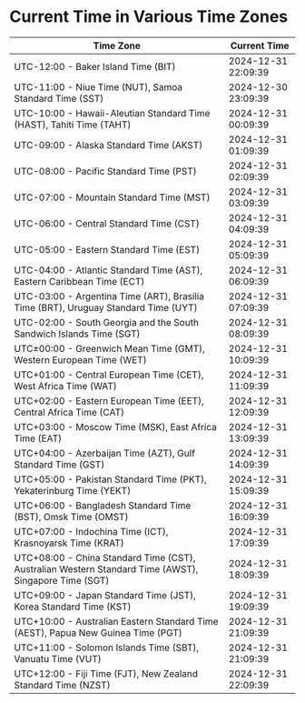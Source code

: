 # Current Time in Various Time Zones

| Time Zone | Current Time |
|-----------|--------------|
| UTC-12:00 - Baker Island Time (BIT) | 2024-12-31 22:09:39 |
| UTC-11:00 - Niue Time (NUT), Samoa Standard Time (SST) | 2024-12-30 23:09:39 |
| UTC-10:00 - Hawaii-Aleutian Standard Time (HAST), Tahiti Time (TAHT) | 2024-12-31 00:09:39 |
| UTC-09:00 - Alaska Standard Time (AKST) | 2024-12-31 01:09:39 |
| UTC-08:00 - Pacific Standard Time (PST) | 2024-12-31 02:09:39 |
| UTC-07:00 - Mountain Standard Time (MST) | 2024-12-31 03:09:39 |
| UTC-06:00 - Central Standard Time (CST) | 2024-12-31 04:09:39 |
| UTC-05:00 - Eastern Standard Time (EST) | 2024-12-31 05:09:39 |
| UTC-04:00 - Atlantic Standard Time (AST), Eastern Caribbean Time (ECT) | 2024-12-31 06:09:39 |
| UTC-03:00 - Argentina Time (ART), Brasília Time (BRT), Uruguay Standard Time (UYT) | 2024-12-31 07:09:39 |
| UTC-02:00 - South Georgia and the South Sandwich Islands Time (SGT) | 2024-12-31 08:09:39 |
| UTC±00:00 - Greenwich Mean Time (GMT), Western European Time (WET) | 2024-12-31 10:09:39 |
| UTC+01:00 - Central European Time (CET), West Africa Time (WAT) | 2024-12-31 11:09:39 |
| UTC+02:00 - Eastern European Time (EET), Central Africa Time (CAT) | 2024-12-31 12:09:39 |
| UTC+03:00 - Moscow Time (MSK), East Africa Time (EAT) | 2024-12-31 13:09:39 |
| UTC+04:00 - Azerbaijan Time (AZT), Gulf Standard Time (GST) | 2024-12-31 14:09:39 |
| UTC+05:00 - Pakistan Standard Time (PKT), Yekaterinburg Time (YEKT) | 2024-12-31 15:09:39 |
| UTC+06:00 - Bangladesh Standard Time (BST), Omsk Time (OMST) | 2024-12-31 16:09:39 |
| UTC+07:00 - Indochina Time (ICT), Krasnoyarsk Time (KRAT) | 2024-12-31 17:09:39 |
| UTC+08:00 - China Standard Time (CST), Australian Western Standard Time (AWST), Singapore Time (SGT) | 2024-12-31 18:09:39 |
| UTC+09:00 - Japan Standard Time (JST), Korea Standard Time (KST) | 2024-12-31 19:09:39 |
| UTC+10:00 - Australian Eastern Standard Time (AEST), Papua New Guinea Time (PGT) | 2024-12-31 21:09:39 |
| UTC+11:00 - Solomon Islands Time (SBT), Vanuatu Time (VUT) | 2024-12-31 21:09:39 |
| UTC+12:00 - Fiji Time (FJT), New Zealand Standard Time (NZST) | 2024-12-31 22:09:39 |
